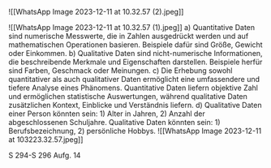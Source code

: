 ![[WhatsApp Image 2023-12-11 at 10.32.57 (2).jpeg]]

![[WhatsApp Image 2023-12-11 at 10.32.57 (1).jpeg]]
a) Quantitative Daten sind numerische Messwerte, die in Zahlen ausgedrückt werden und auf mathematischen Operationen basieren. Beispiele dafür sind Größe, Gewicht oder Einkommen.
b) Qualitative Daten sind nicht-numerische Informationen, die beschreibende Merkmale und Eigenschaften darstellen. Beispiele herfür sind Farben, Geschmack oder Meinungen.
c) Die Erhebung sowohl quantitativer als auch qualitativer Daten ermöglicht eine umfassendere und tiefere Analyse eines Phänomens. Quantitative Daten liefern objektive Zahl und ermöglichen statistische Auswertungen, während qualitative Daten zusätzlichen Kontext, Einblicke und Verständnis liefern.
d) Qualitative Daten einer Person könnten sein: 1) Alter in Jahren, 2) Anzahl der abgeschlossenen Schuljahre. Qualitative Daten könnten sein: 1) Berufsbezeichnung, 2) persönliche Hobbys.
![[WhatsApp Image 2023-12-11 at 103223.32.57.jpeg]]

S 294-S 296 Aufg. 14 